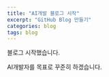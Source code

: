 ```yaml
---
title: "AI개발 블로그 시작"
excerpt: "GitHub Blog 만들기"
categories: blog
tags: blog
---
```


블로그 시작했습니다.

AI개발자를 목표로 꾸준히 하겠습니다.

